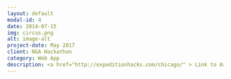 ```yaml
---
layout: default
modal-id: 4
date: 2014-07-15
img: circus.png
alt: image-alt
project-date: May 2017
client: NGA Hackathon
category: Web App
description: <a href="http://expeditionhacks.com/chicago/" > Link to Article </a>
---
```

